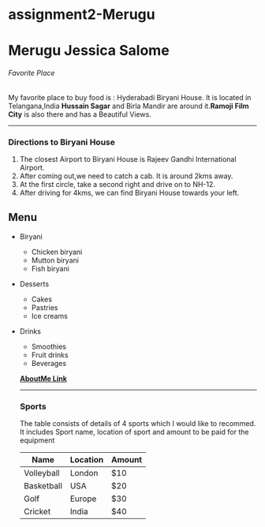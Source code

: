 # assignment2-Merugu
# Merugu Jessica Salome
######  Favorite Place 

My favorite place to buy food is : Hyderabadi Biryani House.
It is located in Telangana,India **Hussain Sagar** and Birla Mandir are around it.**Ramoji Film City** is also there and has a Beautiful Views.
***
### Directions to Biryani House
1. The closest Airport to Biryani House is Rajeev Gandhi International Airport.
2. After coming out,we need to catch a cab. It is around 2kms away.
3. At the first circle, take a second right and drive on to NH-12.
4. After driving for 4kms, we can find Biryani House towards your left.
## Menu
* Biryani
    - Chicken biryani
    - Mutton biryani
    - Fish biryani
* Desserts
    - Cakes
    - Pastries
    - Ice creams
* Drinks
    - Smoothies
    - Fruit drinks
    - Beverages

    **[AboutMe Link](AboutMe.md)**

    ***
    ### Sports
    The table consists of details of 4 sports which I would like to recommed. It includes Sport name, location of sport and amount to be paid for the equipment

    | Name | Location | Amount |
    | -----| ---------| -------|
    |Volleyball| London| $10|
    |Basketball| USA| $20|
    |Golf| Europe| $30|
    |Cricket| India| $40|


